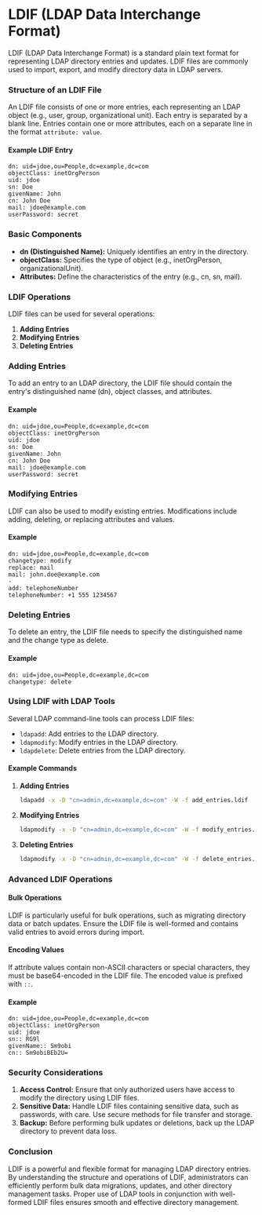 # LDIF (LDAP Data Interchange Format)

LDIF (LDAP Data Interchange Format) is a standard plain text format for representing LDAP directory entries and updates. LDIF files are commonly used to import, export, and modify directory data in LDAP servers.

### Structure of an LDIF File

An LDIF file consists of one or more entries, each representing an LDAP object (e.g., user, group, organizational unit). Each entry is separated by a blank line. Entries contain one or more attributes, each on a separate line in the format `attribute: value`.

#### Example LDIF Entry

```ldif
dn: uid=jdoe,ou=People,dc=example,dc=com
objectClass: inetOrgPerson
uid: jdoe
sn: Doe
givenName: John
cn: John Doe
mail: jdoe@example.com
userPassword: secret
```

### Basic Components

- **dn (Distinguished Name):** Uniquely identifies an entry in the directory.
- **objectClass:** Specifies the type of object (e.g., inetOrgPerson, organizationalUnit).
- **Attributes:** Define the characteristics of the entry (e.g., cn, sn, mail).

### LDIF Operations

LDIF files can be used for several operations:

1. **Adding Entries**
2. **Modifying Entries**
3. **Deleting Entries**

### Adding Entries

To add an entry to an LDAP directory, the LDIF file should contain the entry's distinguished name (dn), object classes, and attributes.

#### Example

```ldif
dn: uid=jdoe,ou=People,dc=example,dc=com
objectClass: inetOrgPerson
uid: jdoe
sn: Doe
givenName: John
cn: John Doe
mail: jdoe@example.com
userPassword: secret
```

### Modifying Entries

LDIF can also be used to modify existing entries. Modifications include adding, deleting, or replacing attributes and values.

#### Example

```ldif
dn: uid=jdoe,ou=People,dc=example,dc=com
changetype: modify
replace: mail
mail: john.doe@example.com
-
add: telephoneNumber
telephoneNumber: +1 555 1234567
```

### Deleting Entries

To delete an entry, the LDIF file needs to specify the distinguished name and the change type as delete.

#### Example

```ldif
dn: uid=jdoe,ou=People,dc=example,dc=com
changetype: delete
```

### Using LDIF with LDAP Tools

Several LDAP command-line tools can process LDIF files:

- `ldapadd`: Add entries to the LDAP directory.
- `ldapmodify`: Modify entries in the LDAP directory.
- `ldapdelete`: Delete entries from the LDAP directory.

#### Example Commands

1. **Adding Entries**

   ```sh
   ldapadd -x -D "cn=admin,dc=example,dc=com" -W -f add_entries.ldif
   ```

2. **Modifying Entries**

   ```sh
   ldapmodify -x -D "cn=admin,dc=example,dc=com" -W -f modify_entries.ldif
   ```

3. **Deleting Entries**

   ```sh
   ldapmodify -x -D "cn=admin,dc=example,dc=com" -W -f delete_entries.ldif
   ```

### Advanced LDIF Operations

#### Bulk Operations

LDIF is particularly useful for bulk operations, such as migrating directory data or batch updates. Ensure the LDIF file is well-formed and contains valid entries to avoid errors during import.

#### Encoding Values

If attribute values contain non-ASCII characters or special characters, they must be base64-encoded in the LDIF file. The encoded value is prefixed with `::`.

#### Example

```ldif
dn: uid=jdoe,ou=People,dc=example,dc=com
objectClass: inetOrgPerson
uid: jdoe
sn:: RG9l
givenName:: Sm9obi
cn:: Sm9obiBEb2U=
```

### Security Considerations

1. **Access Control:** Ensure that only authorized users have access to modify the directory using LDIF files.
2. **Sensitive Data:** Handle LDIF files containing sensitive data, such as passwords, with care. Use secure methods for file transfer and storage.
3. **Backup:** Before performing bulk updates or deletions, back up the LDAP directory to prevent data loss.

### Conclusion

LDIF is a powerful and flexible format for managing LDAP directory entries. By understanding the structure and operations of LDIF, administrators can efficiently perform bulk data migrations, updates, and other directory management tasks. Proper use of LDAP tools in conjunction with well-formed LDIF files ensures smooth and effective directory management.
